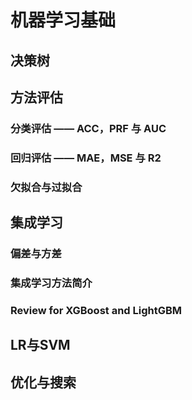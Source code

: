 # 机器学习基础

## 决策树

## 方法评估

### 分类评估 —— ACC，PRF 与 AUC

### 回归评估 —— MAE，MSE 与 R2

### 欠拟合与过拟合

## 集成学习

### 偏差与方差

### 集成学习方法简介

### Review for XGBoost and LightGBM

## LR与SVM

## 优化与搜索
